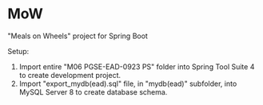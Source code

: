 # MoW
"Meals on Wheels" project for Spring Boot

Setup:
1. Import entire "M06 PGSE-EAD-0923 PS" folder into Spring Tool Suite 4 to create development project.
2. Import "export_mydb(ead).sql" file, in "mydb(ead)" subfolder, into MySQL Server 8 to create database schema.
